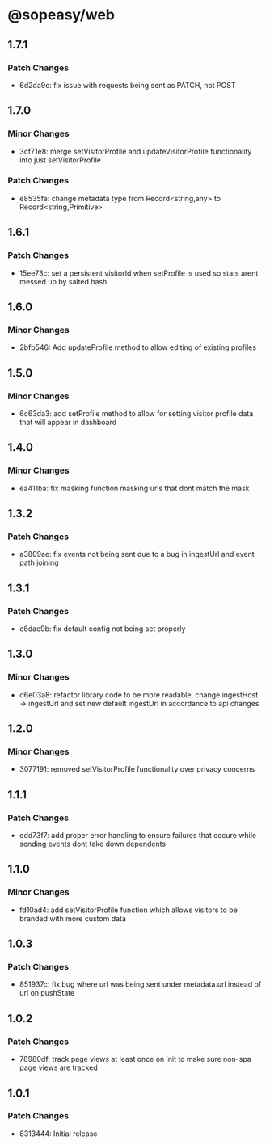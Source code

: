 # @sopeasy/web

## 1.7.1

### Patch Changes

- 6d2da9c: fix issue with requests being sent as PATCH, not POST

## 1.7.0

### Minor Changes

- 3cf71e8: merge setVisitorProfile and updateVisitorProfile functionality into just setVisitorProfile

### Patch Changes

- e8535fa: change metadata type from Record<string,any> to Record<string,Primitive>

## 1.6.1

### Patch Changes

- 15ee73c: set a persistent visitorId when setProfile is used so stats arent messed up by salted hash

## 1.6.0

### Minor Changes

- 2bfb546: Add updateProfile method to allow editing of existing profiles

## 1.5.0

### Minor Changes

- 6c63da3: add setProfile method to allow for setting visitor profile data that will appear in dashboard

## 1.4.0

### Minor Changes

- ea411ba: fix masking function masking urls that dont match the mask

## 1.3.2

### Patch Changes

- a3809ae: fix events not being sent due to a bug in ingestUrl and event path joining

## 1.3.1

### Patch Changes

- c6dae9b: fix default config not being set properly

## 1.3.0

### Minor Changes

- d6e03a8: refactor library code to be more readable, change ingestHost -> ingestUrl and set new default ingestUrl in accordance to api changes

## 1.2.0

### Minor Changes

- 3077191: removed setVisitorProfile functionality over privacy concerns

## 1.1.1

### Patch Changes

- edd73f7: add proper error handling to ensure failures that occure while sending events dont take down dependents

## 1.1.0

### Minor Changes

- fd10ad4: add setVisitorProfile function which allows visitors to be branded with more custom data

## 1.0.3

### Patch Changes

- 851937c: fix bug where url was being sent under metadata.url instead of url on pushState

## 1.0.2

### Patch Changes

- 78980df: track page views at least once on init to make sure non-spa page views are tracked

## 1.0.1

### Patch Changes

- 8313444: Initial release
